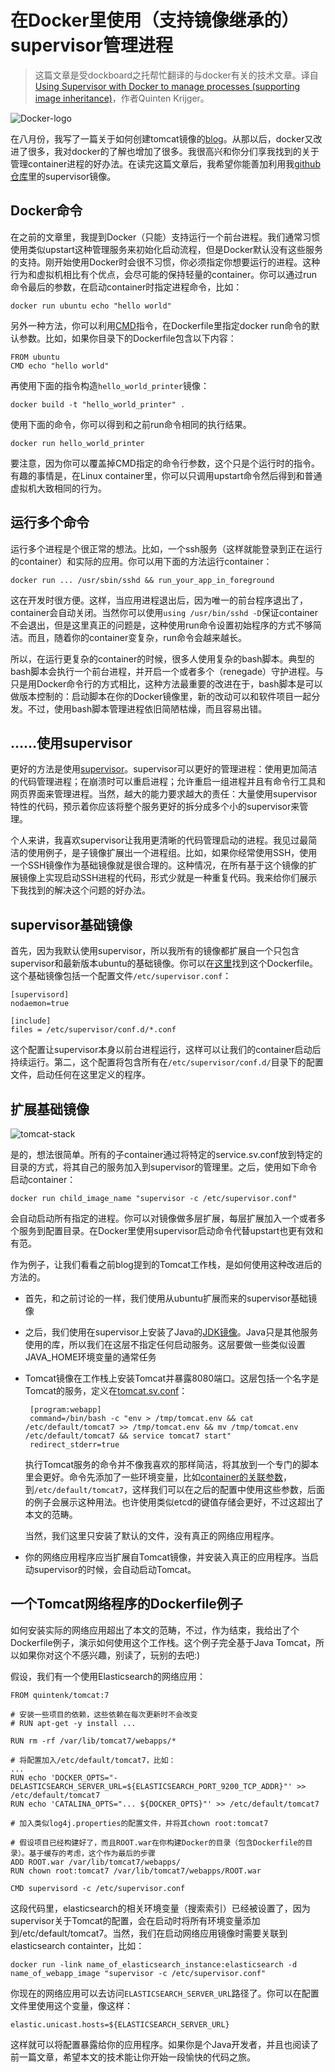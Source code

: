 # 在Docker里使用（支持镜像继承的）supervisor管理进程

> 这篇文章是受dockboard之托帮忙翻译的与docker有关的技术文章。译自[Using Supervisor with Docker to manage processes (supporting image inheritance)](http://blog.trifork.com/2014/03/11/using-supervisor-with-docker-to-manage-processes-supporting-image-inheritance)，作者Quinten Krijger。

![Docker-logo](http://blog.trifork.com/wp-content/uploads/2013/08/Docker-logo.png)

在八月份，我写了一篇关于如何创建tomcat镜像的[blog](http://blog.trifork.com/2013/08/15/using-docker-to-efficiently-create-multiple-tomcat-instances/)。从那以后，docker又改进了很多，我对docker的了解也增加了很多。我很高兴和你分们享我找到的关于管理container进程的好办法。在读完这篇文章后，我希望你能善加利用我[github仓库](https://github.com/Krijger/docker-cookbooks)里的supervisor镜像。

## Docker命令

在之前的文章里，我提到Docker（只能）支持运行一个前台进程。我们通常习惯使用类似upstart这种管理服务来初始化启动流程，但是Docker默认没有这些服务的支持。刚开始使用Docker时会很不习惯，你必须指定你想要运行的进程。这种行为和虚拟机相比有个优点，会尽可能的保持轻量的container。你可以通过run命令最后的参数，在启动container时指定进程命令，比如：

	docker run ubuntu echo "hello world"

另外一种方法，你可以利用[CMD](http://docs.docker.io/en/latest/reference/builder/#cmd)指令，在Dockerfile里指定docker run命令的默认参数。比如，如果你目录下的Dockerfile包含以下内容：

	FROM ubuntu
	CMD echo "hello world"

再使用下面的指令构造`hello_world_printer`镜像：

	docker build -t "hello_world_printer" .

使用下面的命令，你可以得到和之前run命令相同的执行结果。

	docker run hello_world_printer

要注意，因为你可以覆盖掉CMD指定的命令行参数，这个只是个运行时的指令。有趣的事情是，在Linux container里，你可以只调用upstart命令然后得到和普通虚拟机大致相同的行为。

## 运行多个命令

运行多个进程是个很正常的想法。比如，一个ssh服务（这样就能登录到正在运行的container）和实际的应用。你可以用下面的方法运行container：

	docker run ... /usr/sbin/sshd && run_your_app_in_foreground

这在开发时很方便。这样，当应用进程退出后，因为唯一的前台程序退出了，container会自动关闭。当然你可以使用`using /usr/bin/sshd -D`保证container不会退出，但是这里真正的问题是，这种使用run命令设置初始程序的方式不够简洁。而且，随着你的container变复杂，run命令会越来越长。

所以，在运行更复杂的container的时候，很多人使用复杂的bash脚本。典型的bash脚本会执行一个前台进程，并开启一个或者多个（renegade）守护进程。与只是用Docker命令行的方式相比，这种方法最重要的改进在于，bash脚本是可以做版本控制的：启动脚本在你的Docker镜像里，新的改动可以和软件项目一起分发。不过，使用bash脚本管理进程依旧简陋枯燥，而且容易出错。

## ……使用supervisor


更好的方法是使用[supervisor](http://supervisord.org/)。supervisor可以更好的管理进程：使用更加简洁的代码管理进程；在崩溃时可以重启进程；允许重启一组进程并且有命令行工具和网页界面来管理进程。当然，越大的能力要求越大的责任：大量使用supervisor特性的代码，预示着你应该将整个服务更好的拆分成多个小的supervisor来管理。

个人来讲，我喜欢supervisor让我用更清晰的代码管理启动的进程。我见过最简洁的使用例子，是子镜像扩展出一个进程组。比如，如果你经常使用SSH，使用一个SSH镜像作为基础镜像就是很合理的。这种情况，在所有基于这个镜像的扩展镜像上实现启动SSH进程的代码，形式少就是一种重复代码。我来给你们展示下我找到的解决这个问题的好办法。

## supervisor基础镜像

首先，因为我默认使用supervisor，所以我所有的镜像都扩展自一个只包含supervisor和最新版本ubuntu的基础镜像。你可以在[这里](https://github.com/Krijger/docker-cookbooks/blob/master/supervisor/Dockerfile)找到这个Dockerfile。这个基础镜像包括一个配置文件`/etc/supervisor.conf`：

	[supervisord]
	nodaemon=true

	[include]
	files = /etc/supervisor/conf.d/*.conf

这个配置让supervisor本身以前台进程运行，这样可以让我们的container启动后持续运行。第二，这个配置将包含所有在`/etc/supervisor/conf.d/`目录下的配置文件，启动任何在这里定义的程序。

## 扩展基础镜像

![tomcat-stack](http://blog.trifork.com/wp-content/uploads/2014/02/tomcat-stack-164x300.png)

是的，想法很简单。所有的子container通过将特定的service.sv.conf放到特定的目录的方式，将其自己的服务加入到supervisor的管理里。之后，使用如下命令启动container：

	docker run child_image_name "supervisor -c /etc/supervisor.conf"

会自动启动所有指定的进程。你可以对镜像做多层扩展，每层扩展加入一个或者多个服务到配置目录。在Docker里使用supervisor启动命令代替upstart也更有效和有范。

作为例子，让我们看看之前blog提到的Tomcat工作栈，是如何使用这种改进后的方法的。

 - 首先，和之前讨论的一样，我们使用从ubuntu扩展而来的supervisor基础镜像

 - 之后，我们使用在supervisor上安装了Java的[JDK镜像](https://github.com/Krijger/docker-cookbooks/tree/master/jdk7-oracle)。Java只是其他服务使用的库，所以我们在这层不指定任何启动服务。这层要做一些类似设置JAVA_HOME环境变量的通常任务

 - Tomcat镜像在工作栈上安装Tomcat并暴露8080端口。这层包括一个名字是Tomcat的服务，定义在[tomcat.sv.conf](https://github.com/Krijger/docker-cookbooks/blob/master/tomcat7/tomcat.sv.conf)：

		[program:webapp]
		command=/bin/bash -c "env > /tmp/tomcat.env && cat /etc/default/tomcat7 >> /tmp/tomcat.env && mv /tmp/tomcat.env /etc/default/tomcat7 && service tomcat7 start"
		redirect_stderr=true

	执行Tomcat服务的命令并不像我喜欢的那样简洁，将其放到一个专门的脚本里会更好。命令先添加了一些环境变量，比如[container的关联参数](http://docs.docker.io/en/latest/use/working_with_links_names/)，到`/etc/default/tomcat7`，这样我们可以在之后的配置中使用这些参数，后面的例子会展示这种用法。也许使用类似etcd的键值存储会更好，不过这超出了本文的范畴。

	当然，我们这里只安装了默认的文件，没有真正的网络应用程序。

 - 你的网络应用程序应当扩展自Tomcat镜像，并安装入真正的应用程序。当启动supervisor的时候，会自动启动Tomcat。

## 一个Tomcat网络程序的Dockerfile例子

如何安装实际的网络应用超出了本文的范畴，不过，作为结束，我给出了个Dockerfile例子，演示如何使用这个工作栈。这个例子完全基于Java Tomcat，所以如果你对这个不感兴趣，别读了，玩别的去吧:)

假设，我们有一个使用Elasticsearch的网络应用：

	FROM quintenk/tomcat:7

	# 安装一些项目的依赖，这些依赖在每次更新时不会改变
	# RUN apt-get -y install ...

	RUN rm -rf /var/lib/tomcat7/webapps/*

	# 将配置加入/etc/default/tomcat7，比如：
	...
	RUN echo 'DOCKER_OPTS="-DELASTICSEARCH_SERVER_URL=${ELASTICSEARCH_PORT_9200_TCP_ADDR}"' >> /etc/default/tomcat7
	RUN echo 'CATALINA_OPTS="... ${DOCKER_OPTS}"' >> /etc/default/tomcat7

	# 加入类似log4j.properties的配置文件，并将其chown root:tomcat7

	# 假设项目已经构建好了，而且ROOT.war在你构建Docker的目录（包含Dockerfile的目录）。基于缓存的考虑，这个作为最后的步骤
	ADD ROOT.war /var/lib/tomcat7/webapps/
	RUN chown root:tomcat7 /var/lib/tomcat7/webapps/ROOT.war

	CMD supervisord -c /etc/supervisor.conf

这段代码里，elasticsearch的相关环境变量（搜索索引）已经被设置了，因为supervisor关于Tomcat的配置，会在启动时将所有环境变量添加到/etc/default/tomcat7。当然，我们在启动网络应用镜像时需要关联到elasticsearch containter，比如：

	docker run -link name_of_elasticsearch_instance:elasticsearch -d name_of_webapp_image "supervisor -c /etc/supervisor.conf"

你现在的网络应用可以去访问`ELASTICSEARCH_SERVER_URL`路径了。你可以在配置文件里使用这个变量，像这样：

	elastic.unicast.hosts=${ELASTICSEARCH_SERVER_URL}

这样就可以将配置暴露给你的应用程序。如果你是个Java开发者，并且也阅读了前一篇文章，希望本文的技术能让你开始一段愉快的代码之旅。